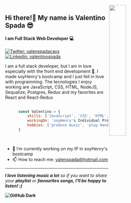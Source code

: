 <img align='right' src="https://i.ibb.co/qYn4zhS/programmer-coding-laptop-computer-work-desk-vector-illustration-cartoon-flat-freelancer-sitting-work.png" style="width:33%;"/>

##  Hi there!👋 My name is Valentino Spada 😎
#### I am Full Stack Web Developer 💻

[![Twitter: valenspadacavs](https://img.shields.io/twitter/follow/valenspadacavs?style=social)](https://twitter.com/valenspadacavs)
[![Linkedin: valentinospada](https://img.shields.io/badge/-valentinospada-blue?style=flat-square&logo=Linkedin&logoColor=white&link=https://www.linkedin.com/in/valentinospada/)](https://www.linkedin.com/in/valentinospada/)


 
I am a full stack developer, but I am in love especially with the front end development 🎨. I made soyHenry's bootcamp and I just fell in love with programming.
The tecnologies I enjoy working are JavaScript, CSS, HTML, NodeJS, Sequalize, Postgres, Redux and my favorites are React and React-Redux
<br/>
<br/>

```javascript
      const Valentino = {
          skills: ['JavaScript', 'CSS', 'HTML', 'NodeJS', 'Sequelize', 'Postgres', 'Redux', 'React', 'React-Redux'],
          workingOn: 'soyHenry's Individual Proyect',
          hobbies: ['produce music', 'play Handball', 'play online-videogames']     
      }
 ```
<br/>



- 🔭 I’m currently working on my IP in soyHenry's bootcamp 
- 📫 How to reach me: valenspada@hotmail.com 

<hr/>

<em><b>I love listening music a lot</b> so if you want to share your <b>playlist</b> or <b>favourites songs<b/>, I'll be happy to listen! :)</em>


![GitHub Dark](https://github.com/github-dark.png#gh-light-mode-only)
